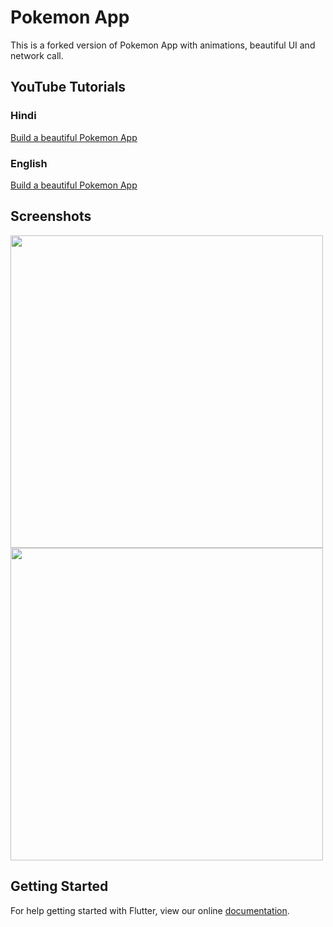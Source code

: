 # Pokemon App

This is a forked version of Pokemon App with animations, beautiful UI and network call.

## YouTube Tutorials
### Hindi
[Build a beautiful Pokemon App](https://youtu.be/0K3Zq3XqdAo)
### English
[Build a beautiful Pokemon App](https://youtu.be/yeXJqZCiwTQ)

## Screenshots

<img src="ss2.png" height="500em" /><img src="ss.png" height="500em" />


## Getting Started

For help getting started with Flutter, view our online
[documentation](https://flutter.io/).
